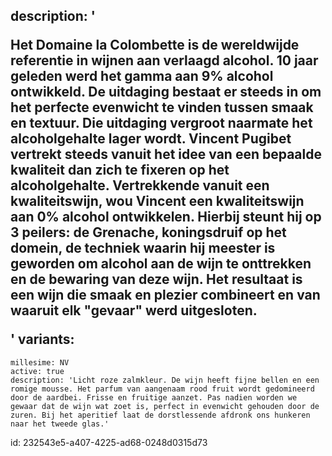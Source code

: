description: '<p>Het Domaine la Colombette is de wereldwijde referentie in wijnen aan verlaagd alcohol. 10 jaar geleden werd het gamma aan 9% alcohol ontwikkeld. De uitdaging bestaat er steeds in om het perfecte evenwicht te vinden tussen smaak en textuur. Die uitdaging vergroot naarmate het alcoholgehalte lager wordt. Vincent Pugibet vertrekt steeds vanuit het idee van een bepaalde kwaliteit dan zich te fixeren op het alcoholgehalte. Vertrekkende vanuit een kwaliteitswijn, wou Vincent een kwaliteitswijn aan 0% alcohol ontwikkelen. Hierbij steunt hij op 3 peilers: de Grenache, koningsdruif op het domein, de techniek waarin hij meester is geworden om alcohol aan de wijn te onttrekken en de bewaring van deze wijn. Het resultaat is een wijn die smaak en plezier combineert en van waaruit elk "gevaar" werd uitgesloten.</p>'
variants:
  -
    millesime: NV
    active: true
    description: 'Licht roze zalmkleur. De wijn heeft fijne bellen en een romige mousse. Het parfum van aangenaam rood fruit wordt gedomineerd door de aardbei. Frisse en fruitige aanzet. Pas nadien worden we gewaar dat de wijn wat zoet is, perfect in evenwicht gehouden door de zuren. Bij het aperitief laat de dorstlessende afdronk ons hunkeren naar het tweede glas.'
id: 232543e5-a407-4225-ad68-0248d0315d73
